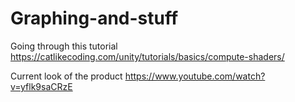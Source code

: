 # Graphing-and-stuff

Going through this tutorial https://catlikecoding.com/unity/tutorials/basics/compute-shaders/

Current look of the product https://www.youtube.com/watch?v=yflk9saCRzE
